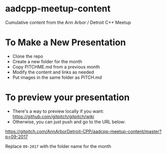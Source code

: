# aadcpp-meetup-content
Cumulative content from the Ann Arbor / Detroit C++ Meetup

# To Make a New Presentation
* Clone the repo
* Create a new folder for the month
* Copy PITCHME.md from a previous month
* Modify the content and links as needed
* Put images in the same folder as PITCH.md

# To preview your presentation
* There's a way to preview locally if you want: 
    https://github.com/gitpitch/gitpitch/wiki
* Otherwise, you can just push and go to the URL below:

https://gitpitch.com/AnnArborDetroit-CPP/aadcpp-meetup-content/master?p=09-2017

Replace `09-2017` with the folder name for the month
